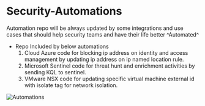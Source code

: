 # Security-Automations
Automation repo will be always updated by some integrations and use cases that should help security teams and have their life better ^Automated^

- Repo Included by below automations
  1. Cloud Azure code for blocking ip address on identity and access management by updating ip address on ip named location rule.
  2. Microsoft Sentinel code for threat hunt and enrichment activities by sending KQL to sentinel.
  3. VMware NSX code for updating specific virtual machine external id with isolate tag for network isolation.

![Automations](https://user-images.githubusercontent.com/107838774/174557633-6fe21923-c4bb-4c9c-8540-cfdbf6cb626e.jpg)
